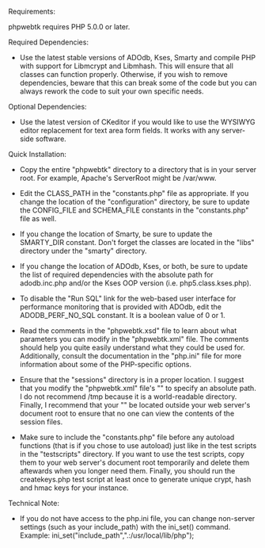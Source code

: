 Requirements:

phpwebtk requires PHP 5.0.0 or later.

Required Dependencies:

* Use the latest stable versions of ADOdb, Kses, Smarty and compile PHP
  with support for Libmcrypt and Libmhash. This will ensure that all
  classes can function properly. Otherwise, if you wish to remove
  dependencies, beware that this can break some of the code but you can
  always rework the code to suit your own specific needs.

Optional Dependencies:

* Use the latest version of CKeditor if you would like to use the
  WYSIWYG editor replacement for text area form fields. It works with
  any server-side software.

Quick Installation:

* Copy the entire "phpwebtk" directory to a directory that is in your
  server root. For example, Apache's ServerRoot might be /var/www.

* Edit the CLASS_PATH in the "constants.php" file as appropriate. If you
  change the location of the "configuration" directory, be sure to
  update the CONFIG_FILE and SCHEMA_FILE constants in the
  "constants.php" file as well.

* If you change the location of Smarty, be sure to update the SMARTY_DIR
  constant. Don't forget the classes are located in the "libs" directory
  under the "smarty" directory.

* If you change the location of ADOdb, Kses, or both, be sure to update
  the list of required dependencies with the absolute path for
  adodb.inc.php and/or the Kses OOP version (i.e. php5.class.kses.php).

* To disable the "Run SQL" link for the web-based user interface for
  performance monitoring that is provided with ADOdb, edit the
  ADODB_PERF_NO_SQL constant. It is a boolean value of 0 or 1.

* Read the comments in the "phpwebtk.xsd" file to learn about what
  parameters you can modify in the "phpwebtk.xml" file. The comments
  should help you quite easily understand what they could be used for.
  Additionally, consult the documentation in the "php.ini" file for
  more information about some of the PHP-specific options.

* Ensure that the "sessions" directory is in a proper location. I
  suggest that you modify the "phpwebtk.xml" file's "<savePath>" to
  specify an absolute path. I do not recommend /tmp because it is a
  world-readable directory. Finally, I recommend that your "<savePath>"
  be located outside your web server's document root to ensure that no
  one can view the contents of the session files.

* Make sure to include the "constants.php" file before any autoload
  functions (that is if you chose to use autoload) just like in the
  test scripts in the "testscripts" directory. If you want to use the
  test scripts, copy them to your web server's document root
  temporarily and delete them aftewards when you longer need them.
  Finally, you should run the createkeys.php test script at least once
  to generate unique crypt, hash and hmac keys for your instance.

Technical Note:

* If you do not have access to the php.ini file, you can change
  non-server settings (such as your include_path) with the ini_set()
  command. Example: ini_set("include_path",".:/usr/local/lib/php");